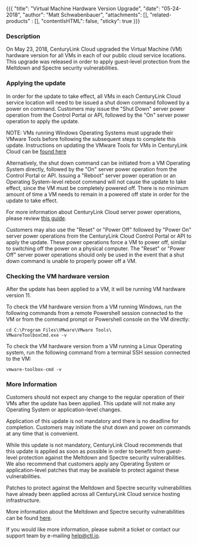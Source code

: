 {{{
	"title": "Virtual Machine Hardware Version Upgrade",
	"date": "05-24-2018",
	"author": "Matt Schwabenbauer",
	"attachments": [],
	"related-products" : [],
	"contentIsHTML": false,
	"sticky": true
}}}

### Description
On May 23, 2018, CenturyLink Cloud upgraded the Virtual Machine (VM) hardware version for all VMs in each of our public cloud service locations. This upgrade was released in order to apply guest-level protection from the Meltdown and Spectre security vulnerabilities.

### Applying the update

In order for the update to take effect, all VMs in each CenturyLink Cloud service location will need to be issued a shut down command followed by a power on command. Customers may issue the "Shut Down" server power operation from the Control Portal or API, followed by the "On" server power operation to apply the update.

NOTE: VMs running Windows Operating Systems must upgrade their VMware Tools before following the subsequent steps to complete this update. Instructions on updating the VMware Tools for VMs in CenturyLink Cloud can be [found here](https://www.ctl.io/knowledge-base/servers/self-service-updates-of-vmware-tools/)

Alternatively, the shut down command can be initiated from a VM Operating System directly, followed by the "On" server power operation from the Control Portal or API. Issuing a "Reboot" server power operation or an Operating System-level reboot command will not cause the update to take effect, since the VM must be completely powered off. There is no minimum amount of time a VM needs to remain in a powered off state in order for the update to take effect.

For more information about CenturyLink Cloud server power operations, please review [this guide](https://www.ctl.io/guides/servers/server-power-operations/).

Customers may also use the "Reset" or "Power Off" followed by "Power On" server power operations from the CenturyLink Cloud Control Portal or API to apply the update. These power operations force a VM to power off, similar to switching off the power on a physical computer. The "Reset" or "Power Off" server power operations should only be used in the event that a shut down command is unable to properly power off a VM.

### Checking the VM hardware version

After the update has been applied to a VM, it will be running VM hardware version 11.

To check the VM hardware version from a VM running Windows, run the following commands from a remote Powershell session connected to the VM or from the command prompt or Powershell console on the VM directly:

```
cd C:\Program Files\VMware\VMware Tools\
VMwareToolboxCmd.exe -v
```

To check the VM hardware version from a VM running a Linux Operating system, run the following command from a terminal SSH session connected to the VM:

```
vmware-toolbox-cmd -v
```

### More Information

Customers should not expect any change to the regular operation of their VMs after the update has been applied. This update will not make any Operating System or application-level changes.

Application of this update is not mandatory and there is no deadline for completion. Customers may initiate the shut down and power on commands at any time that is convenient.

While this update is not mandatory, CenturyLink Cloud recommends that this update is applied as soon as possible in order to benefit from guest-level protection against the Meltdown and Spectre security vulnerabilities. We also recommend that customers apply any Operating System or application-level patches that may be available to protect against these vulnerabilities.

Patches to protect against the Meltdown and Spectre security vulnerabilities have already been applied across all CenturyLink Cloud service hosting infrastructure.

More information about the Meltdown and Spectre security vulnerabilities can be found [here](https://www.netformation.com/featured/notice-on-meltdown-and-spectre-vulnerability/).

If you would like more information, please submit a ticket or contact our support team by e-mailing help@ctl.io.
